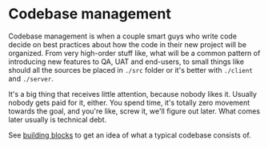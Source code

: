 # Codebase management

Codebase management is when a couple smart guys who write code
decide on best practices about how the code in their new project
will be organized. From very high-order stuff like, what will be
a common pattern of introducing new features to QA, UAT and
end-users, to small things like should all the sources be placed
in `./src` folder or it's better with `./client` and `./server`.

It's a big thing that receives little attention, because nobody
likes it. Usually nobody gets paid for it, either. You spend
time, it's totally zero movement towards the goal, and you're
like, screw it, we'll figure out later. What comes later usually
is technical debt.

See [building blocks](building-blocks.md) to get an idea of what
a typical codebase consists of.
